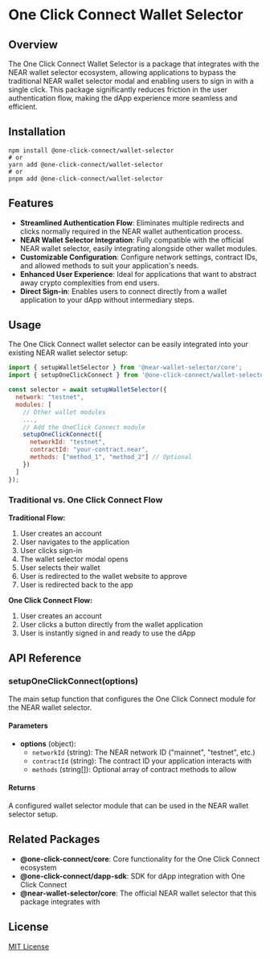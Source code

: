 # One Click Connect Wallet Selector

## Overview

The One Click Connect Wallet Selector is a package that integrates with the NEAR wallet selector ecosystem, allowing applications to bypass the traditional NEAR wallet selector modal and enabling users to sign in with a single click. This package significantly reduces friction in the user authentication flow, making the dApp experience more seamless and efficient.

## Installation

```shell script
npm install @one-click-connect/wallet-selector
# or
yarn add @one-click-connect/wallet-selector
# or
pnpm add @one-click-connect/wallet-selector
```

## Features

- **Streamlined Authentication Flow**: Eliminates multiple redirects and clicks normally required in the NEAR wallet authentication process.
- **NEAR Wallet Selector Integration**: Fully compatible with the official NEAR wallet selector, easily integrating alongside other wallet modules.
- **Customizable Configuration**: Configure network settings, contract IDs, and allowed methods to suit your application's needs.
- **Enhanced User Experience**: Ideal for applications that want to abstract away crypto complexities from end users.
- **Direct Sign-in**: Enables users to connect directly from a wallet application to your dApp without intermediary steps.

## Usage

The One Click Connect wallet selector can be easily integrated into your existing NEAR wallet selector setup:

```javascript
import { setupWalletSelector } from '@near-wallet-selector/core';
import { setupOneClickConnect } from '@one-click-connect/wallet-selector';

const selector = await setupWalletSelector({
  network: "testnet",
  modules: [
    // Other wallet modules
    ...,
    // Add the OneClick Connect module
    setupOneClickConnect({
      networkId: "testnet",
      contractId: "your-contract.near",
      methods: ["method_1", "method_2"] // Optional
    })
  ]
});
```

### Traditional vs. One Click Connect Flow

**Traditional Flow:**
1. User creates an account
2. User navigates to the application
3. User clicks sign-in
4. The wallet selector modal opens
5. User selects their wallet
6. User is redirected to the wallet website to approve
7. User is redirected back to the app

**One Click Connect Flow:**
1. User creates an account
2. User clicks a button directly from the wallet application
3. User is instantly signed in and ready to use the dApp

## API Reference

### setupOneClickConnect(options)

The main setup function that configures the One Click Connect module for the NEAR wallet selector.

#### Parameters

- **options** (object):
  - `networkId` (string): The NEAR network ID ("mainnet", "testnet", etc.)
  - `contractId` (string): The contract ID your application interacts with
  - `methods` (string[]): Optional array of contract methods to allow

#### Returns

A configured wallet selector module that can be used in the NEAR wallet selector setup.

## Related Packages

- **@one-click-connect/core**: Core functionality for the One Click Connect ecosystem
- **@one-click-connect/dapp-sdk**: SDK for dApp integration with One Click Connect
- **@near-wallet-selector/core**: The official NEAR wallet selector that this package integrates with

## License
[MIT License](../../../LICENSE)
